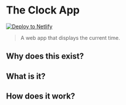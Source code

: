 # The Clock App

[![Deploy to Netlify](https://www.netlify.com/img/deploy/button.svg)](https://app.netlify.com/start/deploy?repository=https://github.com/ewuweblab/web-starter)


> A web app that displays the current time.

## Why does this exist?

## What is it?

## How does it work?